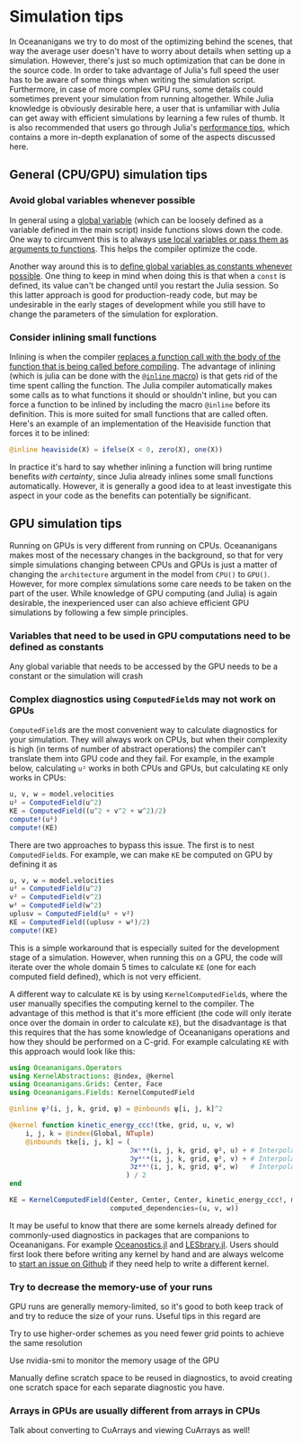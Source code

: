 # Simulation tips

In Oceananigans we try to do most of the optimizing behind the scenes, that way the average user
doesn't have to worry about details when setting up a simulation. However, there's just so much
optimization that can be done in the source code. In order to take advantage of Julia's full speed
the user has to be aware of some things when writing the simulation script. Furthermore, in case of
more complex GPU runs, some details could sometimes prevent your simulation from running altogether.
While Julia knowledge is obviously desirable here, a user that is unfamiliar with Julia can get away
with efficient simulations by learning a few rules of thumb. It is also recommended that users go
through Julia's [performance tips](https://docs.julialang.org/en/v1/manual/performance-tips/), which
contains a more in-depth explanation of some of the aspects discussed here.


## General (CPU/GPU) simulation tips

### Avoid global variables whenever possible

In general using a [global
variable](https://docs.julialang.org/en/v1/manual/variables-and-scoping/#Global-Scope) (which can be
loosely defined as a variable defined in the main script) inside functions slows down the code. One
way to circumvent this is to always [use local variables or pass them as arguments to
functions](https://docs.julialang.org/en/v1/manual/performance-tips/#Avoid-global-variables). This
helps the compiler optimize the code.

Another way around this is to [define global variables as constants whenever
possible](https://docs.julialang.org/en/v1/manual/performance-tips/#Avoid-global-variables). One
thing to keep in mind when doing this is that when a `const` is defined, its value can't be changed
until you restart the Julia session. So this latter approach is good for production-ready code, but
may be undesirable in the early stages of development while you still have to change the parameters
of the simulation for exploration.


### Consider inlining small functions

Inlining is when the compiler [replaces a function call with the body of the function that is being
called before compiling](https://en.wikipedia.org/wiki/Inline_expansion). The advantage of inlining
(which is julia can be done with the [`@inline`
macro](https://docs.julialang.org/en/v1/devdocs/meta/)) is that gets rid of the time spent calling the
function. The Julia compiler automatically makes some calls as to what functions it should or
shouldn't inline, but you can force a function to be inlined by including the macro `@inline` before
its definition. This is more suited for small functions that are called often. Here's an example of
an implementation of the Heaviside function that forces it to be inlined:

```julia
@inline heaviside(X) = ifelse(X < 0, zero(X), one(X))
```

In practice it's hard to say whether inlining a function will bring runtime benefits _with
certainty_, since Julia already inlines some small functions automatically. However, it is generally
a good idea to at least investigate this aspect in your code as the benefits can potentially be
significant.



## GPU simulation tips

Running on GPUs is very different from running on CPUs. Oceananigans makes most of the necessary
changes in the background, so that for very simple simulations changing between CPUs and GPUs is
just a matter of changing the `architecture` argument in the model from `CPU()` to `GPU()`. However,
for more complex simulations some care needs to be taken on the part of the user. While knowledge of
GPU computing (and Julia) is again desirable, the inexperienced user can also achieve efficient GPU
simulations by following a few simple principles.


### Variables that need to be used in GPU computations need to be defined as constants

Any global variable that needs to be accessed by the GPU needs to be a constant or the simulation will crash


### Complex diagnostics using `ComputedField`s may not work on GPUs

`ComputedField`s are the most convenient way to calculate diagnostics for your simulation. They will
always work on CPUs, but when their complexity is high (in terms of number of abstract operations)
the compiler can't  translate them into GPU code and they fail. For example, in the example below,
calculating `u²` works in both CPUs and GPUs, but calculating `KE` only works in CPUs:

```julia
u, v, w = model.velocities
u² = ComputedField(u^2)
KE = ComputedField((u^2 + v^2 + w^2)/2)
compute!(u²)
compute!(KE)
```

There are two approaches to bypass this issue. The first is to nest `ComputedField`s. For example,
we can make `KE` be computed on GPU by defining it as
```julia
u, v, w = model.velocities
u² = ComputedField(u^2)
v² = ComputedField(v^2)
w² = ComputedField(w^2)
uplusv = ComputedField(u² + v²)
KE = ComputedField((uplusv + w²)/2)
compute!(KE)
```

This is a simple workaround that is especially suited for the development stage of a simulation.
However, when running this on a GPU, the code will iterate over the whole domain 5 times to
calculate `KE` (one for each computed field defined), which is not very efficient.

A different way to calculate `KE` is by using `KernelComputedField`s, where the
user manually specifies the computing kernel to the compiler. The advantage of this method is that
it's more efficient (the code will only iterate once over the domain in order to calculate `KE`),
but the disadvantage is that this requires that the has some knowledge of Oceananigans operations
and how they should be performed on a C-grid. For example calculating `KE` with this approach would
look like this:

```julia
using Oceananigans.Operators
using KernelAbstractions: @index, @kernel
using Oceananigans.Grids: Center, Face
using Oceananigans.Fields: KernelComputedField

@inline ψ²(i, j, k, grid, ψ) = @inbounds ψ[i, j, k]^2

@kernel function kinetic_energy_ccc!(tke, grid, u, v, w)
    i, j, k = @index(Global, NTuple)
    @inbounds tke[i, j, k] = (
                              ℑxᶜᵃᵃ(i, j, k, grid, ψ², u) + # Interpolate x to center
                              ℑyᵃᶜᵃ(i, j, k, grid, ψ², v) + # Interpolate y to center
                              ℑzᵃᵃᶜ(i, j, k, grid, ψ², w)   # Interpolate z to center
                             ) / 2
end

KE = KernelComputedField(Center, Center, Center, kinetic_energy_ccc!, model;
                         computed_dependencies=(u, v, w))
```

It may be useful to know that there are some kernels already defined for commonly-used diagnostics
in packages that are companions to Oceananigans. For example
[Oceanostics.jl](https://github.com/tomchor/Oceanostics.jl/blob/13d2ba5c48d349c5fce292b86785ce600cc19a88/src/TurbulentKineticEnergyTerms.jl#L23-L30)
and
[LESbrary.jl](https://github.com/CliMA/LESbrary.jl/blob/master/src/TurbulenceStatistics/shear_production.jl).
Users should first look there before writing any kernel by hand and are always welcome to [start an
issue on Github](https://github.com/CliMA/Oceananigans.jl/issues/new) if they need help to write a
different kernel.


### Try to decrease the memory-use of your runs

GPU runs are generally memory-limited, so it's good to both keep track of and try to reduce the size of your runs. Useful tips in this regard are

Try to use higher-order schemes as you need fewer grid points to achieve the same resolution

Use nvidia-smi to monitor the memory usage of the GPU

Manually define scratch space to be reused in diagnostics, to avoid creating one scratch space for each separate diagnostic you have.


### Arrays in GPUs are usually different from arrays in CPUs

Talk about converting to CuArrays and viewing CuArrays as well!

